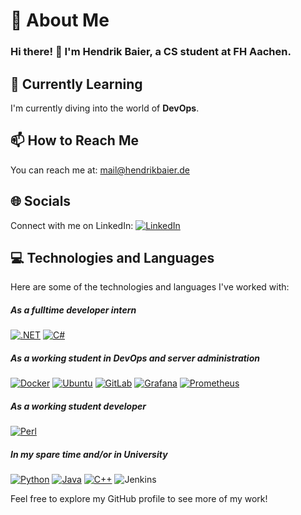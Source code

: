 # 👋 About Me
### Hi there! 👋 I'm Hendrik Baier, a CS student at FH Aachen.

## 🌱 Currently Learning
I'm currently diving into the world of **DevOps**.

## 📫 How to Reach Me
You can reach me at: mail@hendrikbaier.de

## 🌐 Socials
Connect with me on LinkedIn:
[![LinkedIn](https://img.shields.io/badge/LinkedIn-%230077B5.svg?logo=linkedin&logoColor=white)](https://www.linkedin.com/in/hendrik-baier-933a9b232/)

## 💻 Technologies and Languages
Here are some of the technologies and languages I've worked with:

##### As a fulltime developer intern
[![.NET](https://img.shields.io/badge/.NET-512BD4?logo=dotnet&logoColor=fff)](#)
[![C#](https://custom-icon-badges.demolab.com/badge/C%23-%23239120.svg?logo=cshrp&logoColor=white)](#)

##### As a working student in DevOps and server administration
[![Docker](https://img.shields.io/badge/Docker-2496ED?logo=docker&logoColor=fff)](#)
[![Ubuntu](https://img.shields.io/badge/Ubuntu-E95420?logo=ubuntu&logoColor=white)](#)
[![GitLab](https://img.shields.io/badge/GitLab-FC6D26?logo=gitlab&logoColor=fff)](#)
[![Grafana](https://img.shields.io/badge/grafana-%23F46800.svg?logo=grafana&logoColor=white)](#)
[![Prometheus](https://img.shields.io/badge/Prometheus-E6522C?logo=Prometheus&logoColor=white)](#)

##### As a working student developer
[![Perl](https://img.shields.io/badge/Perl-39457E?style=flat-square&logo=perl&logoColor=white)](#)

##### In my spare time and/or in University
[![Python](https://img.shields.io/badge/Python-14354C?style=flat-square&logo=python&logoColor=white)](#)
[![Java](https://img.shields.io/badge/Java-ED8B00?style=flat-square&logo=java&logoColor=white)](#)
[![C++](https://img.shields.io/badge/C%2B%2B-00599C?style=flat-square&logo=c%2B%2B&logoColor=white)](#)
![Jenkins](https://img.shields.io/badge/jenkins-%232C5263.svg?logo=jenkins&logoColor=white)


Feel free to explore my GitHub profile to see more of my work!
